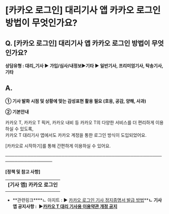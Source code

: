 # [카카오 로그인] 대리기사 앱 카카오 로그인 방법이 무엇인가요?

**Q. [카카오 로그인] 대리기사 앱 카카오 로그인 방법이 무엇인가요?**
------------------------------------------

**상담유형 : **대리\_기사 ▶ 가입/심사/내정보****▶****기타 ▶ 일반기사, 프리미엄기사, 탁송기사, 기타****

**A.**
------

****① 기사 발화 시점 및 상황에 맞는 감성표현 활용 필요 (호응, 공감, 양해, 사과)****

**② 기본안내**

카카오 T, 카카오 T 픽커, 카카오 내비 등 카카오 T의 다양한 서비스를 더 편리하게 이용하실 수 있도록,  
카카오 T 대리기사 앱에서도 카카오 계정을 통한 로그인 방식이 도입되었어요.

[카카오로 시작하기]를 통해 간편하게 이용하실 수 있어요.

─────────────────────────────────────────────────────────────────

**[정책 및 참고 사항]**

|  |
| --- |
| **[기사 앱] 카카오 로그인** |
|  |

* **관련링크****ㄴ 아지트 : ▶ [카카오 로그인 기사 정지증명서 발급 방법](https://ext.agit.in/g/300016075/wall/406044011#comment_panel_407120402)****ㄴ 기사 앱 공지사항 :  ▶[카카오 T 대리 기사용 이용약관 개정 공지](https://wheel-admin.kakaosecure.net/notices/975)**